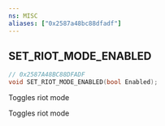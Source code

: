 ```yaml
---
ns: MISC
aliases: ["0x2587a48bc88dfadf"]
---
```

## SET_RIOT_MODE_ENABLED

```c
// 0x2587A48BC88DFADF
void SET_RIOT_MODE_ENABLED(bool Enabled);
```

Toggles riot mode

Toggles riot mode

